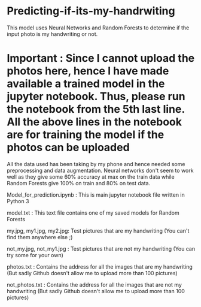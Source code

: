 # Predicting-if-its-my-handrwiting
This model uses Neural Networks and Random Forests to determine if the input photo is my handwriting or not. 
# Important : Since I cannot upload the photos here, hence I have made available a trained model in the jupyter notebook. Thus, please run the notebook from the 5th last line. All the above lines in the notebook are for training the model if the photos can be uploaded
All the data used has been taking by my phone and hence needed some preprocessing and data augmentation.
Neural networks don't seem to work well as they give some 60% accuracy at max on the train data while Random Forests give 100% on train and 80% on test data.

Model_for_prediction.ipynb : This is main jupyter notebook file written in Python 3

model.txt : This text file contains one of my saved models for Random Forests

my.jpg, my1.jpg, my2.jpg: Test pictures that are my handwriting (You can't find them anywhere else ;)

not_my.jpg, not_my1.jpg : Test pictures that are not my handwriting (You can try some for your own)

photos.txt : Contains the address for all the images that are my handwriting (But sadly Github doesn't allow me to upload more than 100 pictures)

not_photos.txt : Contains the address for all the images that are not my handwriting (But sadly Github doesn't allow me to upload more than 100 pictures)
